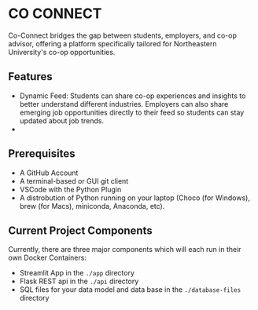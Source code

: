 # CO CONNECT
Co-Connect bridges the gap between students, employers, and co-op advisor, offering a platform specifically tailored for Northeastern University's co-op opportunities. 

## Features
- Dynamic Feed: Students can share co-op experiences and insights to better understand different industries. Employers can also share emerging job opportunities directly to their feed so students can stay updated about job trends.
- 


## Prerequisites

- A GitHub Account
- A terminal-based or GUI git client
- VSCode with the Python Plugin
- A distrobution of Python running on your laptop (Choco (for Windows), brew (for Macs), miniconda, Anaconda, etc). 

## Current Project Components

Currently, there are three major components which will each run in their own Docker Containers:

- Streamlit App in the `./app` directory
- Flask REST api in the `./api` directory
- SQL files for your data model and data base in the `./database-files` directory


 

